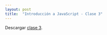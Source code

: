 ```yaml
---
layout: post
title:  "Introducción a JavaScript - Clase 3"
---
```


Descargar [clase 3][clase-3].

[clase-3]: /assets/clase3-js.zip
